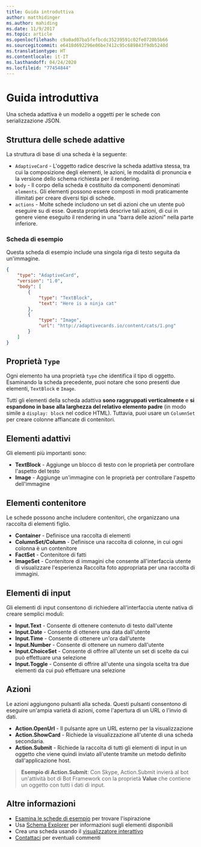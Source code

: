 ```yaml
---
title: Guida introduttiva
author: matthidinger
ms.author: mahiding
ms.date: 11/9/2017
ms.topic: article
ms.openlocfilehash: c9a0ad07ba5fefbcdc35239591c02fe0720b5b66
ms.sourcegitcommit: e6418d692296e06be7412c95c689843f9db5240d
ms.translationtype: HT
ms.contentlocale: it-IT
ms.lasthandoff: 04/24/2020
ms.locfileid: "77454844"
---
```

# <a name="getting-started"></a>Guida introduttiva 

Una scheda adattiva è un modello a oggetti per le schede con serializzazione JSON.

## <a name="adaptive-card-structure"></a>Struttura delle schede adattive

La struttura di base di una scheda è la seguente:

* `AdaptiveCard` - L'oggetto radice descrive la scheda adattiva stessa, tra cui la composizione degli elementi, le azioni, le modalità di pronuncia e la versione dello schema richiesta per il rendering.
* `body` - Il corpo della scheda è costituito da componenti denominati `elements`. Gli elementi possono essere composti in modi praticamente illimitati per creare diversi tipi di schede. 
* `actions` - Molte schede includono un set di azioni che un utente può eseguire su di esse. Questa proprietà descrive tali azioni, di cui in genere viene eseguito il rendering in una "barra delle azioni" nella parte inferiore.

### <a name="example-card"></a>Scheda di esempio

Questa scheda di esempio include una singola riga di testo seguita da un'immagine.

```json
{
    "type": "AdaptiveCard",
    "version": "1.0",
    "body": [
        {
            "type": "TextBlock",
            "text": "Here is a ninja cat"
        },
        {
            "type": "Image",
            "url": "http://adaptivecards.io/content/cats/1.png"
        }
    ]
}
```

## <a name="type-property"></a>Proprietà `Type`

Ogni elemento ha una proprietà `type` che identifica il tipo di oggetto. Esaminando la scheda precedente, puoi notare che sono presenti due elementi, `TextBlock` e `Image`.

Tutti gli elementi della scheda adattiva **sono raggruppati verticalmente** e **si espandono in base alla larghezza del relativo elemento padre** (in modo simile a `display: block` nel codice HTML). Tuttavia, puoi usare un `ColumnSet` per creare colonne affiancate di contenitori.

## <a name="adaptive-elements"></a>Elementi adattivi

Gli elementi più importanti sono:

* **TextBlock** - Aggiunge un blocco di testo con le proprietà per controllare l'aspetto del testo
* **Image** - Aggiunge un'immagine con le proprietà per controllare l'aspetto dell'immagine

## <a name="container-elements"></a>Elementi contenitore

Le schede possono anche includere contenitori, che organizzano una raccolta di elementi figlio.

* **Container** - Definisce una raccolta di elementi
* **ColumnSet/Column** - Definisce una raccolta di colonne, in cui ogni colonna è un contenitore
* **FactSet** - Contenitore di fatti
* **ImageSet** - Contenitore di immagini che consente all'interfaccia utente di visualizzare l'esperienza Raccolta foto appropriata per una raccolta di immagini.

## <a name="input-elements"></a>Elementi di input

Gli elementi di input consentono di richiedere all'interfaccia utente nativa di creare semplici moduli:

* **Input.Text** - Consente di ottenere contenuto di testo dall'utente
* **Input.Date** - Consente di ottenere una data dall'utente
* **Input.Time** - Consente di ottenere un'ora dall'utente
* **Input.Number** - Consente di ottenere un numero dall'utente
* **Input.ChoiceSet** - Consente di offrire all'utente un set di scelte da cui può effettuare una selezione
* **Input.Toggle** - Consente di offrire all'utente una singola scelta tra due elementi da cui può effettuare una selezione

## <a name="actions"></a>Azioni

Le azioni aggiungono pulsanti alla scheda. Questi pulsanti consentono di eseguire un'ampia varietà di azioni, come l'apertura di un URL o l'invio di dati.

* **Action.OpenUrl** - Il pulsante apre un URL esterno per la visualizzazione
* **Action.ShowCard** - Richiede la visualizzazione all'utente di una scheda secondaria.
* **Action.Submit** - Richiede la raccolta di tutti gli elementi di input in un oggetto che viene quindi inviato all'utente tramite un metodo definito dall'applicazione host.

> **Esempio di Action.Submit**: Con Skype, Action.Submit invierà al bot un'attività bot di Bot Framework con la proprietà **Value** che contiene un oggetto con tutti i dati di input.

## <a name="learn-more"></a>Altre informazioni

* [Esamina le schede di esempio](http://adaptivecards.io/samples/) per trovare l'ispirazione
* Usa [Schema Explorer](http://adaptivecards.io/explorer) per informazioni sugli elementi disponibili
* Crea una scheda usando il [visualizzatore interattivo](http://adaptivecards.io/visualizer/)
* [Contattaci](http://adaptivecards.io/connect) per eventuali commenti
